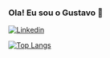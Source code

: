 ### Ola! Eu sou o Gustavo 👋
[![Linkedin](https://img.shields.io/badge/LinkedIn-0077B5?style=for-the-badge&logo=linkedin&logoColor=white)](https://www.linkedin.com/in/gustavo-cassimiro-a606451ba/)

[![Top Langs](https://github-readme-stats.vercel.app/api/top-langs/?username=GustavoCassimiro9&layout=compact&theme=dark)](https://github.com/anuraghazra/github-readme-stats)
